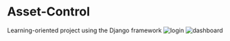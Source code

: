 # Asset-Control
Learning-oriented project using the Django framework
![login](https://user-images.githubusercontent.com/90224999/225738418-633b0f23-79c6-4d21-8327-efcc08e5868b.png)
![dashboard](https://user-images.githubusercontent.com/90224999/225738421-ca69daf9-7168-4df8-8ecd-b3f4d6ad0609.png)
